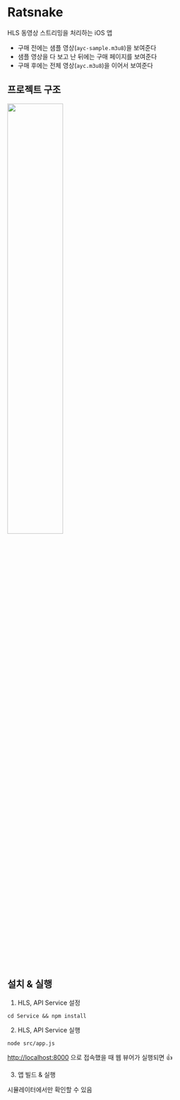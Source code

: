 # Ratsnake
HLS 동영상 스트리밍을 처리하는 iOS 앱

- 구매 전에는 샘플 영상(`ayc-sample.m3u8`)을 보여준다 
- 샘플 영상을 다 보고 난 뒤에는 구매 페이지를 보여준다 
- 구매 후에는 전체 영상(`ayc.m3u8`)을 이어서 보여준다

## 프로젝트 구조

<image src="https://github.com/Makeeyaf/Ratsnake/blob/e570eed169e2cd93d27db867d800329d6492f75a/assets/diagram.png" width=50%>

## 설치 & 실행
1. HLS, API Service 설정
```shell
cd Service && npm install
```

2. HLS, API Service 실행
```shell
node src/app.js
```
<http://localhost:8000> 으로 접속했을 때 웹 뷰어가 실행되면 👍

3. 앱 빌드 & 실행

시뮬레이터에서만 확인할 수 있음
